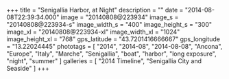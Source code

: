 +++
title = "Senigallia Harbor, at Night"
description = ""
date = "2014-08-08T22:39:34.000"
image = "20140808@223934"
image_s = "20140808@223934-s"
image_width_s = "400"
image_height_s = "300"
image_xl = "20140808@223934-xl"
image_width_xl = "1024"
image_height_xl = "768"
gps_latitude = "43.7201416666667"
gps_longitude = "13.22024445"
phototags = [ "2014", "2014-08", "2014-08-08", "Ancona", "Europe", "Italy", "Marche", "Senigallia", "boat", "harbor", "long exposure", "night", "summer" ]
galleries = [ "2014 Timeline", "Senigallia City and Seaside" ]
+++
